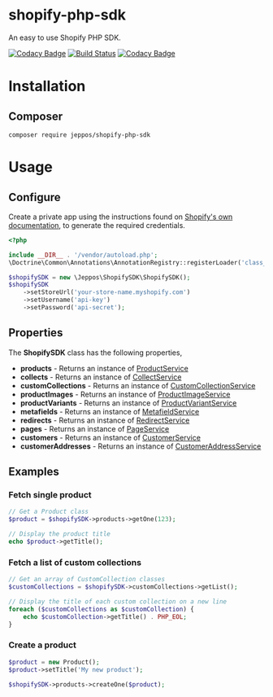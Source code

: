 shopify-php-sdk
==
An easy to use Shopify PHP SDK.

[![Codacy Badge](https://api.codacy.com/project/badge/Grade/413a799a1ec944ab84e1050216591b5b)](https://www.codacy.com/app/jeppos/shopify-php-sdk?utm_source=github.com&amp;utm_medium=referral&amp;utm_content=jeppos/shopify-php-sdk&amp;utm_campaign=Badge_Grade)
[![Build Status](https://travis-ci.org/jeppos/shopify-php-sdk.svg?branch=master)](https://travis-ci.org/jeppos/shopify-php-sdk)
[![Codacy Badge](https://api.codacy.com/project/badge/Coverage/413a799a1ec944ab84e1050216591b5b)](https://www.codacy.com/app/jeppos/shopify-php-sdk?utm_source=github.com&amp;utm_medium=referral&amp;utm_content=jeppos/shopify-php-sdk&amp;utm_campaign=Badge_Coverage)

# Installation
## Composer

```
composer require jeppos/shopify-php-sdk
```

# Usage

## Configure

Create a private app using the instructions found on [Shopify's own documentation](https://help.shopify.com/manual/apps/private-apps), to generate the required credentials.

```php
<?php

include __DIR__ . '/vendor/autoload.php';
\Doctrine\Common\Annotations\AnnotationRegistry::registerLoader('class_exists');

$shopifySDK = new \Jeppos\ShopifySDK\ShopifySDK();
$shopifySDK
    ->setStoreUrl('your-store-name.myshopify.com')
    ->setUsername('api-key')
    ->setPassword('api-secret');
```

## Properties

The **ShopifySDK** class has the following properties,

* **products** - Returns an instance of [ProductService](../master/src/Jeppos/ShopifySDK/Service/ProductService.php)
* **collects** -  Returns an instance of [CollectService](../master/src/Jeppos/ShopifySDK/Service/CollectService.php)
* **customCollections** - Returns an instance of [CustomCollectionService](../master/src/Jeppos/ShopifySDK/Service/CustomCollectionService.php)
* **productImages** - Returns an instance of [ProductImageService](../master/src/Jeppos/ShopifySDK/Service/ProductImageService.php)
* **productVariants** - Returns an instance of [ProductVariantService](../master/src/Jeppos/ShopifySDK/Service/ProductVariantService.php)
* **metafields** - Returns an instance of [MetafieldService](../master/src/Jeppos/ShopifySDK/Service/MetafieldService.php)
* **redirects** - Returns an instance of [RedirectService](../master/src/Jeppos/ShopifySDK/Service/RedirectService.php)
* **pages** - Returns an instance of [PageService](../master/src/Jeppos/ShopifySDK/Service/PageService.php)
* **customers** - Returns an instance of [CustomerService](../master/src/Jeppos/ShopifySDK/Service/CustomerService.php)
* **customerAddresses** - Returns an instance of [CustomerAddressService](../master/src/Jeppos/ShopifySDK/Service/CustomerAddressService.php)

## Examples

### Fetch single product

```php
// Get a Product class
$product = $shopifySDK->products->getOne(123);

// Display the product title
echo $product->getTitle();
```

### Fetch a list of custom collections

```php
// Get an array of CustomCollection classes
$customCollections = $shopifySDK->customCollections->getList(); 

// Display the title of each custom collection on a new line
foreach ($customCollections as $customCollection) {
    echo $customCollection->getTitle() . PHP_EOL;
}
```

### Create a product

```php
$product = new Product();
$product->setTitle('My new product');

$shopifySDK->products->createOne($product);
```
